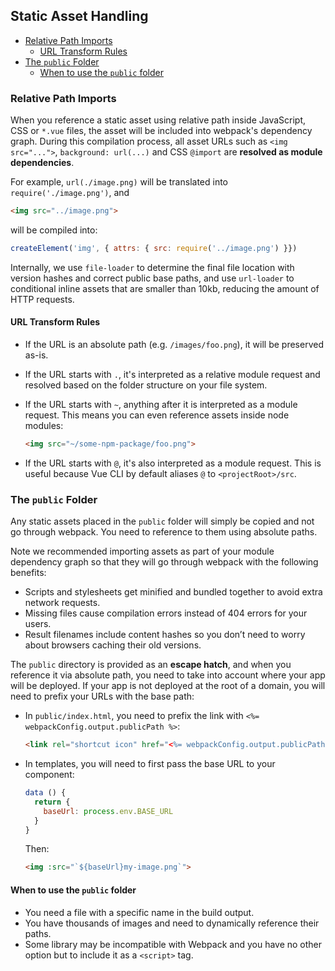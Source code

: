 ## Static Asset Handling

- [Relative Path Imports](#relative-path-imports)
  - [URL Transform Rules](#url-transform-rules)
- [The `public` Folder](#the-public-folder)
  - [When to use the `public` folder](#when-to-use-the-public-folder)

### Relative Path Imports

When you reference a static asset using relative path inside JavaScript, CSS or `*.vue` files, the asset will be included into webpack's dependency graph. During this compilation process, all asset URLs such as `<img src="...">`, `background: url(...)` and CSS `@import` are **resolved as module dependencies**.

For example, `url(./image.png)` will be translated into `require('./image.png')`, and

``` html
<img src="../image.png">
```

will be compiled into:

``` js
createElement('img', { attrs: { src: require('../image.png') }})
```

Internally, we use `file-loader` to determine the final file location with version hashes and correct public base paths, and use `url-loader` to conditional inline assets that are smaller than 10kb, reducing the amount of HTTP requests.

#### URL Transform Rules

- If the URL is an absolute path (e.g. `/images/foo.png`), it will be preserved as-is.

- If the URL starts with `.`, it's interpreted as a relative module request and resolved based on the folder structure on your file system.

- If the URL starts with `~`, anything after it is interpreted as a module request. This means you can even reference assets inside node modules:

  ``` html
  <img src="~/some-npm-package/foo.png">
  ```

- If the URL starts with `@`, it's also interpreted as a module request. This is useful because Vue CLI by default aliases `@` to `<projectRoot>/src`.

### The `public` Folder

Any static assets placed in the `public` folder will simply be copied and not go through webpack. You need to reference to them using absolute paths.

Note we recommended importing assets as part of your module dependency graph so that they will go through webpack with the following benefits:

- Scripts and stylesheets get minified and bundled together to avoid extra network requests.
- Missing files cause compilation errors instead of 404 errors for your users.
- Result filenames include content hashes so you don’t need to worry about browsers caching their old versions.

The `public` directory is provided as an **escape hatch**, and when you reference it via absolute path, you need to take into account where your app will be deployed. If your app is not deployed at the root of a domain, you will need to prefix your URLs with the base path:

- In `public/index.html`, you need to prefix the link with `<%= webpackConfig.output.publicPath %>`:

  ``` html
  <link rel="shortcut icon" href="<%= webpackConfig.output.publicPath %>favicon.ico">
  ```

- In templates, you will need to first pass the base URL to your component:

  ``` js
  data () {
    return {
      baseUrl: process.env.BASE_URL
    }
  }
  ```

  Then:

  ``` html
  <img :src="`${baseUrl}my-image.png`">
  ```

#### When to use the `public` folder

- You need a file with a specific name in the build output.
- You have thousands of images and need to dynamically reference their paths.
- Some library may be incompatible with Webpack and you have no other option but to include it as a `<script>` tag.
